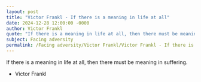 ```yaml
---
layout: post
title: "Victor Frankl - If there is a meaning in life at all"
date: 2024-12-28 12:00:00 -0000
author: Victor Frankl
quote: "If there is a meaning in life at all, then there must be meaning in suffering."
subject: Facing adversity
permalink: /Facing adversity/Victor Frankl/Victor Frankl - If there is a meaning in life at all
---
```


If there is a meaning in life at all, then there must be meaning in suffering.

- Victor Frankl
